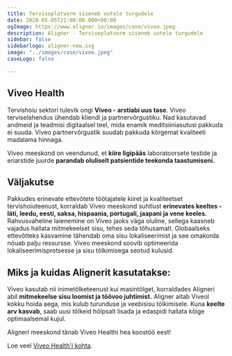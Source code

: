 ```yaml
---
title: Terviseplatvorm siseneb uutele turgudele
date: 2020-05-05T21:00:00.000+00:00
ogImage: https://www.aligner.io/images/case/viveo.jpeg
description: Aligner - Terviseplatvorm siseneb uutele turgudele
sidebar: false
sidebarlogo: aligner-new.svg
image: "../images/case/viveo.jpeg"
caseLogo: false

---
```

## Viveo Health

Tervishoiu sektori tulevik ongi **Viveo - arstiabi uus tase**. Viveo terviselahendus ühendab kliendi ja partnervõrgustiku. Nad kasutavad andmeid ja teadmisi digitaalsel teel, mida enamik meditsiiniasutusi pakkuda ei suuda. Viveo partnervõrgustik suudab pakkuda kõrgemat kvaliteeti madalama hinnaga.

Viveo meeskond on veendunud, et **kiire ligipääs** laboratoorsete testide ja eriarstide juurde **parandab oluliselt patsientide teekonda taastumiseni.**

## Väljakutse

Pakkudes erinevate ettevõtete töötajatele kiiret ja kvaliteetset tervishoiuteenust, korraldab Viveo meeskond suhtlust **erinevates keeltes - läti, leedu, eesti, saksa, hispaania, portugali, jaapani ja vene keeles.** Rahvusvaheline laienemine on Viveo jaoks väga oluline, sellega kaasneb vajadus hallata mitmekeelset sisu, tehes seda tõhusamalt. Globaalseks ettevõtteks kasvamine tähendab oma sisu lokaliseerimist ja see omakorda nõuab palju ressursse. Viveo meeskond soovib optimeerida lokaliseerimisprotsesse ja sisu tõlkimisega seotud kulusid.

## Miks ja kuidas Alignerit kasutatakse:

Viveo kasutab nii inimetõlketeenust kui masintõlget, korraldades Aligneri abil **mitmekeelse sisu loomist ja töövoo juhtimist.** Aligner aitab Viveol kokku hoida aega, mis kulub turunduse ja veebisisu tõlkimisele. Kuna **keelte arv kasvab**, saab uusi tõlkeid hõlpsalt lisada ja edaspidi hallata kõige optimaalsemal kujul.

Aligneri meeskond tänab Viveo Healthi hea koostöö eest!

Loe veel [Viveo Health'i kohta](https://viveohealth.com/ "Viveo Health").